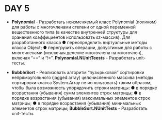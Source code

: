 # DAY 5

- **Polynomial** - Разработать неизменяемый класс Polynomial (полином) для работы с многочленами степени от одной переменной вещественного типа (в качестве внутренней структуры для хранения коэффициентов использовать sz-массив). Для разработанного класса
  ● переопределить виртуальные методы класса Object;
  ● перегрузить операции, допустимые для работы с многочленами (исключая
  деление многочлена на многочлен), включая “==” и “!=”.
  **Polynomial.NUnitTeests** - Разработать unit-тесты.

- **BubbleSort** - Реализовать алгоритм “пузырьковой” сортировки непрямоугольного (jagged array) целочисленного массива (методы сортировки класса System.Array не использовать) таким образом, чтобы была возможность упорядочить строки матрицы:
  ● в порядке возрастания (убывания) сумм элементов строк матрицы;
  ● в порядке возрастания (убывания) максимальных элементов строк матрицы;
  ● в порядке возрастания (убывания) минимальных элементов строк матрицы;
  **BubbleSort.NUnitTests** - Разработать unit-тесты.
